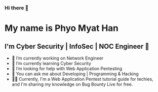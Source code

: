 ### Hi there 👋

<!--
**lukifox/lukifox** is a ✨ _special_ ✨ repository because its `README.md` (this file) appears on your GitHub profile.

Here are some ideas to get you started:

- 🔭 I’m currently working on ...
- 🌱 I’m currently learning ...
- 👯 I’m looking to collaborate on ...
- 🤔 I’m looking for help with ...
- 💬 Ask me about ...
- 📫 How to reach me: ...
- 😄 Pronouns: ...
- ⚡ Fun fact: ...
-->

# My name is Phyo Myat Han
## I'm Cyber Security | InfoSec | NOC Engineer 🤗

- 🔭 I’m currently working on Network Engineer
- 🌱 I’m currently learning Cyber Security
- 🤔 I’m looking for help with Web Application Pentesting
- 💬 You can ask me about Developing | Programming & Hacking
- 👨‍🏫 Currently, I'm a Web Application Pentest tutorial guide for techies, and I'm sharing my knowledge on Bug Bounty Live for free.
 
